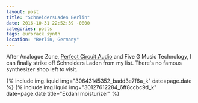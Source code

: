 ```yaml
---
layout: post
title: "SchneidersLaden Berlin"
date: 2016-10-31 22:52:39 -0800
categories: posts
tags: eurorack synth
location: "Berlin, Germany"
---
```


After Analogue Zone, [Perfect Circuit Audio](/posts/2016/10/23/perfect-circuit-audio.html) and Five G Music Technology, I can finally strike off Schneiders Laden from my list. There's no famous synthesizer shop left to visit.

{% include img.liquid img="30643145352_badd3e7f6a_k" date=page.date %}
{% include img.liquid img="30127612284_6ff8ccbc9d_k" date=page.date title="Ekdahl moisturizer" %}
